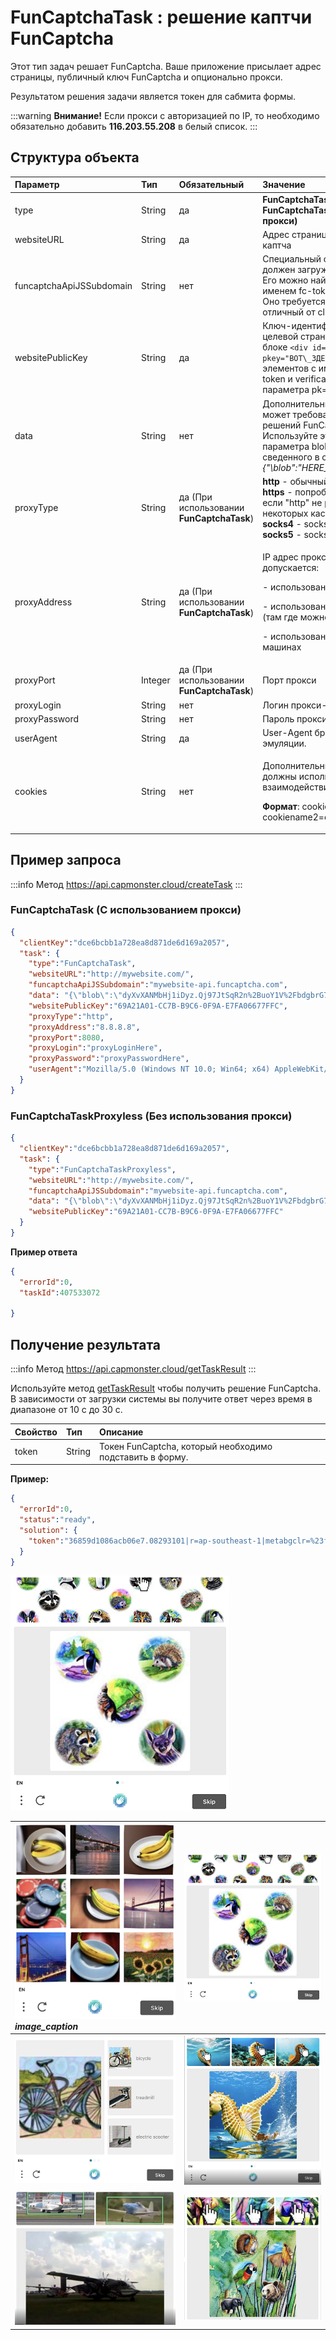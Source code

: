 ﻿---
sidebar_position: 3
sidebar_label: FunCaptchaTask
---

# FunCaptchaTask : решение каптчи FunCaptcha
Этот тип задач решает FunCaptcha. Ваше приложение присылает адрес страницы, публичный ключ FunCaptcha и опционально прокси.

Результатом решения задачи является токен для сабмита формы.

:::warning **Внимание!**
Если прокси с авторизацией по IP, то необходимо обязательно добавить **116.203.55.208** в белый список.
:::

## **Структура объекта**

|**Параметр**|**Тип**|**Обязательный**|**Значение**|
| :- | :- | :- | :- |
|type|String|да|**FunCaptchaTaskProxyless** или **FunCaptchaTask (При использовании прокси)**|
|websiteURL|String|да|Адрес страницы на которой решается каптча|
|funcaptchaApiJSSubdomain|String|нет|Специальный сервисный URL, с которого должен загружаться JS виджет каптчи. Его можно найти в элементе с именем fc-token - значение после surl. Оно требуется, если используется домен отличный от client-api.arkoselabs.com|
|websitePublicKey|String|да|Ключ-идентификатор FunCaptcha на целевой странице. Его можно найти в блоке `<div id="funcaptcha" data-pkey="ВОТ\_ЗДЕСЬ"></div>` или в значении элементов с именем fc-token и verification-token, после параметра pk=|
|data|String|нет|Дополнительный параметр, который может требоваться для некоторых решений FunCaptcha.<br />Используйте это свойство для передачи параметра blob в виде массива, сведенного в строку. Пример:<br />*{"\blob\":\"HERE_COMES_THE_blob_VALUE\"}*|
|proxyType|String|да (При использовании **FunCaptchaTask**) |**http** - обычный http/https прокси<br/>**https** - попробуйте эту опцию только если "http" не работает (требуется для некоторых кастомных прокси)<br />**socks4** - socks4 прокси<br />**socks5** - socks5 прокси|
|proxyAddress|String|да (При использовании **FunCaptchaTask**)|<p>IP адрес прокси IPv4/IPv6. Не допускается:</p><p>- использование имен хостов</p><p>- использование прозрачных прокси (там где можно видеть IP клиента)</p><p>- использование прокси на локальных машинах</p>|
|proxyPort|Integer|да (При использовании **FunCaptchaTask**)|Порт прокси|
|proxyLogin|String|нет|Логин прокси-сервера|
|proxyPassword|String|нет|Пароль прокси-сервера|
|userAgent|String|да|User-Agent браузера, используемый в эмуляции. |
|cookies|String|нет|<p>Дополнительные cookies которые мы должны использовать во время взаимодействия с целевой страницей.</p><p>**Формат**: cookiename1=cookievalue1; cookiename2=cookievalue2</p>|

## **Пример запроса**

:::info Метод
<https://api.capmonster.cloud/createTask>
:::

### FunCaptchaTask (С использованием прокси)
```json
{
  "clientKey":"dce6bcbb1a728ea8d871de6d169a2057",
  "task": {
    "type":"FunCaptchaTask",
    "websiteURL":"http://mywebsite.com/",
    "funcaptchaApiJSSubdomain":"mywebsite-api.funcaptcha.com",
    "data": "{\"blob\":\"dyXvXANMbHj1iDyz.Qj97JtSqR2n%2BuoY1V%2FbdgbrG7p%2FmKiqdU9AwJ6MifEt0np4vfYn6TTJDJEfZDlcz9Q1XMn9przeOV%2FCr2%2FIpi%2FC1s%3D\"}",
    "websitePublicKey":"69A21A01-CC7B-B9C6-0F9A-E7FA06677FFC",
    "proxyType":"http",
    "proxyAddress":"8.8.8.8",
    "proxyPort":8080,
    "proxyLogin":"proxyLoginHere",
    "proxyPassword":"proxyPasswordHere",
    "userAgent":"Mozilla/5.0 (Windows NT 10.0; Win64; x64) AppleWebKit/537.36 (KHTML, like Gecko) Chrome/81.0.4044.132 Safari/537.36"
  }
}
```
### FunCaptchaTaskProxyless (Без использования прокси)
```json
{
  "clientKey":"dce6bcbb1a728ea8d871de6d169a2057",
  "task": {
    "type":"FunCaptchaTaskProxyless",
    "websiteURL":"http://mywebsite.com/",
    "funcaptchaApiJSSubdomain":"mywebsite-api.funcaptcha.com",
    "data": "{\"blob\":\"dyXvXANMbHj1iDyz.Qj97JtSqR2n%2BuoY1V%2FbdgbrG7p%2FmKiqdU9AwJ6MifEt0np4vfYn6TTJDJEfZDlcz9Q1XMn9przeOV%2FCr2%2FIpi%2FC1s%3D\"}",
    "websitePublicKey":"69A21A01-CC7B-B9C6-0F9A-E7FA06677FFC"
  }
}
```

**Пример ответа**

```json
{
  "errorId":0,
  "taskId":407533072

}
```

## **Получение результата**

:::info Метод
<https://api.capmonster.cloud/getTaskResult>
:::

Используйте метод [getTaskResult](https://capmonster.atlassian.net/wiki/spaces/APIS/pages/557078/getTaskResult) чтобы получить решение FunCaptcha. В зависимости от загрузки системы вы получите ответ через время в диапазоне от 10 с до 30 с.

|**Свойство**|**Тип**|**Описание**|
| :- | :- | :- |
|token|String|Токен FunCaptcha, который необходимо подставить в форму.|

**Пример:**
```json
{
  "errorId":0,
  "status":"ready",
  "solution": {
    "token":"36859d1086acb06e7.08293101|r=ap-southeast-1|metabgclr=%23ffffff|guitextcolor=%23555555|metaiconclr=%23cccccc|meta=3|pk=69A21A01-CC7B-B9C6-0F9A-E7FA06677FFC|injs=https://funcaptcha.com/fc/api/nojs/?pkey=69A21A01-CC7B-B9C6-0F9A-E7FA06677FFC|rid=11|cdn_url=https://cdn.funcaptcha.com/fc|surl=https://funcaptcha.com"
  }
}
```

![](Aspose.Words.fa5d4495-c9e9-41f5-8cb9-c4b900b4bbcf.002.png)


|![](Aspose.Words.fa5d4495-c9e9-41f5-8cb9-c4b900b4bbcf.001.png)<br/><em>image_caption</em>|![](Aspose.Words.fa5d4495-c9e9-41f5-8cb9-c4b900b4bbcf.002.png)|
| :- | :- |
|![](Aspose.Words.fa5d4495-c9e9-41f5-8cb9-c4b900b4bbcf.003.png)|![](Aspose.Words.fa5d4495-c9e9-41f5-8cb9-c4b900b4bbcf.004.png)|
|![](Aspose.Words.fa5d4495-c9e9-41f5-8cb9-c4b900b4bbcf.005.png)|![](Aspose.Words.fa5d4495-c9e9-41f5-8cb9-c4b900b4bbcf.006.png)|